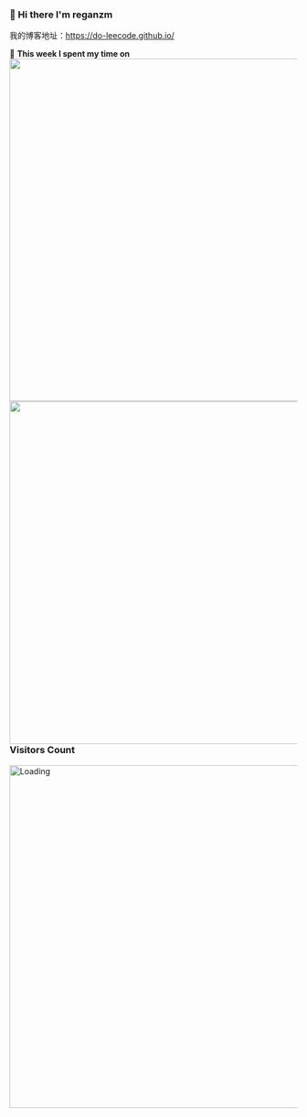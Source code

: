 ### :lemon: Hi there I'm reganzm 

我的博客地址：<url>https://do-leecode.github.io/</url>

:lemon: **This week I spent my time on**
<img align='left'   width="600" src="https://github-readme-stats.vercel.app/api?username=reganzm&show_icons=true&title_color=fff&icon_color=79ff97&text_color=9f9f9f&bg_color=151515">

<!--START_SECTION:waka-->
```text
Kotlin      1 hr 47 mins        ██████████░░░░░░░░░░░░░░░   39.80 % 
Other       1 hr 22 mins        ███████░░░░░░░░░░░░░░░░░░   30.65 % 
C++         24 mins             ██░░░░░░░░░░░░░░░░░░░░░░░   09.16 % 
YAML        21 mins             ██░░░░░░░░░░░░░░░░░░░░░░░   08.09 % 
Markdown    19 mins             █░░░░░░░░░░░░░░░░░░░░░░░░   07.22 %
```
<!--END_SECTION:waka-->

<img align='left'   width="600" src="https://github-readme-stats.vercel.app/api?username=reganzm&show_icons=true&title_color=fff&icon_color=79ff97&text_color=9f9f9f&bg_color=151515"></img>

### Visitors Count
<img align="left" width="600" src = "https://profile-counter.glitch.me/reganzm/count.svg" alt ="Loading"></img>
